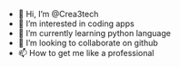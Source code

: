 - 👋 Hi, I’m @Crea3tech
- 👀 I’m interested in coding apps
- 🌱 I’m currently learning python language
- 💞️ I’m looking to collaborate on github
- 📫 How to get me like a professional

<!---
Crea3tech/Crea3tech is a ✨ special ✨ repository because its `README.md` (this file) appears on your GitHub profile.
You can click the Preview link to take a look at your changes.
--->

